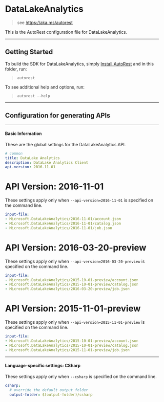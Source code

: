 # DataLakeAnalytics
    
> see https://aka.ms/autorest

This is the AutoRest configuration file for DataLakeAnalytics.



---
## Getting Started 
To build the SDK for DataLakeAnalytics, simply [Install AutoRest](https://aka.ms/autorest/install) and in this folder, run:

> `autorest`

To see additional help and options, run:

> `autorest --help`
---

## Configuration for generating APIs


---
#### Basic Information 
These are the global settings for the DataLakeAnalytics API.

``` yaml
# common 
title: DataLake Analytics
description: DataLake Analytics Client
api-version: 2016-11-01

```


# API Version: 2016-11-01

These settings apply only when `--api-version=2016-11-01` is specified on the command line.

``` yaml $(api-version) == '2016-11-01'
input-file:
- Microsoft.DataLakeAnalytics/2016-11-01/account.json
- Microsoft.DataLakeAnalytics/2016-11-01/catalog.json
- Microsoft.DataLakeAnalytics/2016-11-01/job.json

```
 
# API Version: 2016-03-20-preview

These settings apply only when `--api-version=2016-03-20-preview` is specified on the command line.

``` yaml $(api-version) == '2016-03-20-preview'
input-file:
- Microsoft.DataLakeAnalytics/2015-10-01-preview/account.json
- Microsoft.DataLakeAnalytics/2015-10-01-preview/catalog.json
- Microsoft.DataLakeAnalytics/2016-03-20-preview/job.json

```
 
# API Version: 2015-11-01-preview

These settings apply only when `--api-version=2015-11-01-preview` is specified on the command line.

``` yaml $(api-version) == '2015-11-01-preview'
input-file:
- Microsoft.DataLakeAnalytics/2015-10-01-preview/account.json
- Microsoft.DataLakeAnalytics/2015-10-01-preview/catalog.json
- Microsoft.DataLakeAnalytics/2015-11-01-preview/job.json

```


---
#### Language-specific settings: CSharp

These settings apply only when `--csharp` is specified on the command line.

``` yaml $(csharp)
csharp:
  # override the default output folder
  output-folder: $(output-folder)/csharp
```

